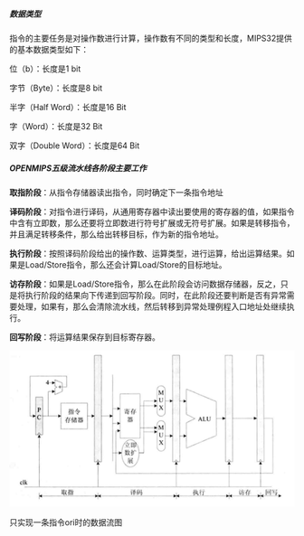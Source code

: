 ##### 数据类型

指令的主要任务是对操作数进行计算，操作数有不同的类型和长度，MIPS32提供的基本数据类型如下：

位（b）：长度是1 bit

字节（Byte）：长度是8 bit

半字（Half Word）：长度是16 Bit

字（Word）：长度是32 Bit

双字（Double Word）：长度是64 Bit

##### OPENMIPS五级流水线各阶段主要工作

**取指阶段**：从指令存储器读出指令，同时确定下一条指令地址

**译码阶段**：对指令进行译码，从通用寄存器中读出要使用的寄存器的值，如果指令中含有立即数，那么还要将立即数进行符号扩展或无符号扩展。如果是转移指令，并且满足转移条件，那么给出转移目标，作为新的指令地址。

**执行阶段**：按照译码阶段给出的操作数、运算类型，进行运算，给出运算结果。如果是Load/Store指令，那么还会计算Load/Store的目标地址。

**访存阶段**：如果是Load/Store指令，那么在此阶段会访问数据存储器，反之，只是将执行阶段的结果向下传递到回写阶段。同时，在此阶段还要判断是否有异常需要处理，如果有，那么会清除流水线，然后转移到异常处理例程入口地址处继续执行。

**回写阶段**：将运算结果保存到目标寄存器。





![1](./images/1.png)

只实现一条指令ori时的数据流图

